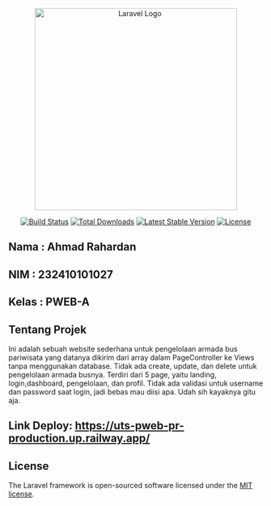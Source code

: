 <p align="center"><a href="https://laravel.com" target="_blank"><img src="https://raw.githubusercontent.com/laravel/art/master/logo-lockup/5%20SVG/2%20CMYK/1%20Full%20Color/laravel-logolockup-cmyk-red.svg" width="400" alt="Laravel Logo"></a></p>

<p align="center">
<a href="https://github.com/laravel/framework/actions"><img src="https://github.com/laravel/framework/workflows/tests/badge.svg" alt="Build Status"></a>
<a href="https://packagist.org/packages/laravel/framework"><img src="https://img.shields.io/packagist/dt/laravel/framework" alt="Total Downloads"></a>
<a href="https://packagist.org/packages/laravel/framework"><img src="https://img.shields.io/packagist/v/laravel/framework" alt="Latest Stable Version"></a>
<a href="https://packagist.org/packages/laravel/framework"><img src="https://img.shields.io/packagist/l/laravel/framework" alt="License"></a>
</p>

## Nama : Ahmad Rahardan
## NIM : 232410101027
## Kelas : PWEB-A

## Tentang Projek

Ini adalah sebuah website sederhana untuk pengelolaan armada bus pariwisata yang datanya dikirim dari array dalam PageController ke Views tanpa menggunakan database. Tidak ada create, update, dan delete untuk pengelolaan armada busnya. Terdiri dari 5 page, yaitu landing, login,dashboard, pengelolaan, dan profil. Tidak ada validasi untuk username dan password saat login, jadi bebas mau diisi apa. Udah sih kayaknya gitu aja.

## Link Deploy: https://uts-pweb-pr-production.up.railway.app/

## License

The Laravel framework is open-sourced software licensed under the [MIT license](https://opensource.org/licenses/MIT).
